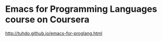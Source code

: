 # Emacs for Programming Languages course on Coursera



http://tuhdo.github.io/emacs-for-proglang.html